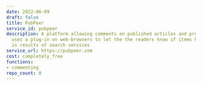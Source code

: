 ```yaml
---
date: 2022-06-09
draft: false
title: PubPeer
service_id: pubpeer
description: A platform allowing comments on published articles and preprints. It
  uses a plug-in on web-browsers to let the the readers know if items have been commented
  in results of search services
service_url: https://pubpeer.com
cost: completely_free
functions:
- commenting
repo_count: 0
---
```



